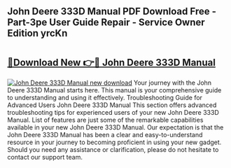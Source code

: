 ## John Deere 333D Manual PDF Download Free - Part-3pe User Guide Repair - Service Owner Edition yrcKn

# <h2><a href="http://bc96608.oget.top/?id=John+Deere+333D+Manual">🔗Download New 👉🔴 John Deere 333D Manual</a></h2>

[![John Deere 333D Manual new download](https://i.imgur.com/5g1atiW.png)](http://bc96608.oget.top/?id=John+Deere+333D+Manual)
Your journey with the John Deere 333D Manual starts here. This manual is your comprehensive guide to understanding and using it effectively. Troubleshooting Guide for Advanced Users John Deere 333D Manual This section offers advanced troubleshooting tips for experienced users of your new John Deere 333D Manual. List of features are just some of the remarkable capabilities available in your new John Deere 333D Manual. Our expectation is that the John Deere 333D Manual has been a clear and easy-to-understand resource in your journey to becoming proficient in using your new gadget. Should you need any assistance or clarification, please do not hesitate to contact our support team.
